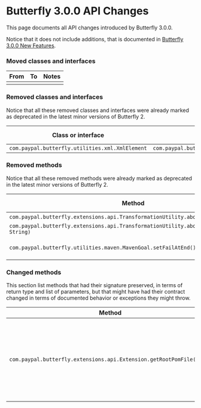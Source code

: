 
# Butterfly 3.0.0 API Changes

This page documents all API changes introduced by Butterfly 3.0.0.

Notice that it does not include additions, that is documented in [Butterfly 3.0.0 New Features](https://paypal.github.io/butterfly/major_changes/3.0.0/NEW_FEATURES.md).

### Moved classes and interfaces

| From | To | Notes |
|---|---|---|
||||

### Removed classes and interfaces

Notice that all these removed classes and interfaces were already marked as deprecated in the latest minor versions of Butterfly 2.

| Class or interface | Replacement | Notes | TO BE DEPRECATED |
|---|---|---|---|
|`com.paypal.butterfly.utilities.xml.XmlElement`|`com.paypal.butterfly.utilities.xml.XmlXPathElement`|||

### Removed methods

Notice that all these removed methods were already marked as deprecated in the latest minor versions of Butterfly 2.

| Method | Replacement | Notes | TO BE DEPRECATED |
|---|---|---|:---:|
|`com.paypal.butterfly.extensions.api.TransformationUtility.abortOnFailure()`|`com.paypal.butterfly.extensions.api.TransformationUtility.isAbortOnFailure()`||YES|
|`com.paypal.butterfly.extensions.api.TransformationUtility.abortOnFailure(boolean, String)`|`com.paypal.butterfly.extensions.api.TransformationUtility.abortOnFailure(String)`||YES|
|`com.paypal.butterfly.utilities.maven.MavenGoal.setFailAtEnd()`|NA|Removed after upgrading `org.apache.maven.shared:maven-invoker` from version 2.2 to 3.0.1, which removed method `org.apache.maven.shared.invoker.InvocationRequest.setFailureBehavior(String)`|YES|

### Changed methods

This section list methods that had their signature preserved, in terms of return type and list of parameters, but that might have had their contract changed in terms of documented behavior or exceptions they might throw.

| Method | What changed |
|---|---|
|`com.paypal.butterfly.extensions.api.Extension.getRootPomFile(File)`|Instead of returning `null` it now throws `IOException`, if pom file does not exist, or any error happens when trying to read it. Also it throws `XmlPullParserException` if any error happens when trying to parse the pom file.|
